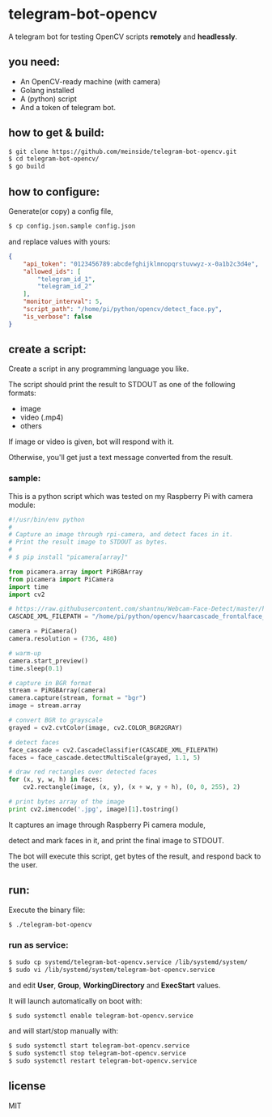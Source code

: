# telegram-bot-opencv

A telegram bot for testing OpenCV scripts **remotely** and **headlessly**.

## you need:

- An OpenCV-ready machine (with camera)
- Golang installed
- A (python) script
- And a token of telegram bot.

## how to get & build:

```bash
$ git clone https://github.com/meinside/telegram-bot-opencv.git
$ cd telegram-bot-opencv/
$ go build
```

## how to configure:

Generate(or copy) a config file,

```bash
$ cp config.json.sample config.json
```

and replace values with yours:

```json
{
	"api_token": "0123456789:abcdefghijklmnopqrstuvwyz-x-0a1b2c3d4e",
	"allowed_ids": [
		"telegram_id_1",
		"telegram_id_2"
	],
	"monitor_interval": 5,
	"script_path": "/home/pi/python/opencv/detect_face.py",
	"is_verbose": false
}
```

## create a script:

Create a script in any programming language you like.

The script should print the result to STDOUT as one of the following formats:

- image
- video (.mp4)
- others

If image or video is given, bot will respond with it.

Otherwise, you'll get just a text message converted from the result.

### sample:

This is a python script which was tested on my Raspberry Pi with camera module:

```python
#!/usr/bin/env python
#
# Capture an image through rpi-camera, and detect faces in it.
# Print the result image to STDOUT as bytes.
#
# $ pip install "picamera[array]"

from picamera.array import PiRGBArray
from picamera import PiCamera
import time
import cv2

# https://raw.githubusercontent.com/shantnu/Webcam-Face-Detect/master/haarcascade_frontalface_default.xml
CASCADE_XML_FILEPATH = "/home/pi/python/opencv/haarcascade_frontalface_default.xml"

camera = PiCamera()
camera.resolution = (736, 480)

# warm-up
camera.start_preview()
time.sleep(0.1)

# capture in BGR format
stream = PiRGBArray(camera)
camera.capture(stream, format = "bgr")
image = stream.array

# convert BGR to grayscale
grayed = cv2.cvtColor(image, cv2.COLOR_BGR2GRAY)

# detect faces
face_cascade = cv2.CascadeClassifier(CASCADE_XML_FILEPATH)
faces = face_cascade.detectMultiScale(grayed, 1.1, 5)

# draw red rectangles over detected faces
for (x, y, w, h) in faces:
    cv2.rectangle(image, (x, y), (x + w, y + h), (0, 0, 255), 2)

# print bytes array of the image
print cv2.imencode('.jpg', image)[1].tostring()
```

It captures an image through Raspberry Pi camera module,

detect and mark faces in it, and print the final image to STDOUT.

The bot will execute this script, get bytes of the result, and respond back to the user.

## run:

Execute the binary file:

```bash
$ ./telegram-bot-opencv
```

### run as service:

```bash
$ sudo cp systemd/telegram-bot-opencv.service /lib/systemd/system/
$ sudo vi /lib/systemd/system/telegram-bot-opencv.service
```

and edit **User**, **Group**, **WorkingDirectory** and **ExecStart** values.

It will launch automatically on boot with:

```bash
$ sudo systemctl enable telegram-bot-opencv.service
```

and will start/stop manually with:

```bash
$ sudo systemctl start telegram-bot-opencv.service
$ sudo systemctl stop telegram-bot-opencv.service
$ sudo systemctl restart telegram-bot-opencv.service
```

## license

MIT

